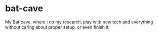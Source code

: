 # bat-cave
My Bat cave. where i do my research, play with new tech and everything without caring about proper setup. or even finish it.
